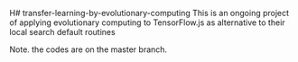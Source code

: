 H# transfer-learning-by-evolutionary-computing
This is an ongoing project of applying evolutionary computing to TensorFlow.js as alternative to their local search default routines

Note. the codes are on the master branch. 
